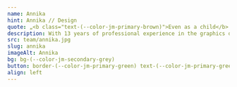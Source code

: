 ```yaml
---
name: Annika
hint: Annika // Design
quote: „<b class="text-(--color-jm-primary-brown)">Even as a child</b> i was always <b>fascinated</b> by colours, shapes and patterns and loved, <b>creating new things.</b>“
description: With 13 years of professional experience in the graphics department of an association and a solid education as a design assistant and industrial clerk, I have extensive expertise. I am characterised by my reliability, creativity and empathetic nature. I am valued for my sensitivity, honesty and helpfulness, which I demonstrate both in my work and in my personal dealings. In my spare time, I enjoy painting and ‘tinkering’ in my basement workshop, attending concerts, watching films, gardening and spending quality time with my family.
src: team/annika.jpg
slug: annika
imageAlt: Annika
bg: bg-(--color-jm-secondary-grey)
button: border-(--color-jm-primary-green) text-(--color-jm-primary-green)  bg-(--color-jm-primary-white)
align: left
---
```

